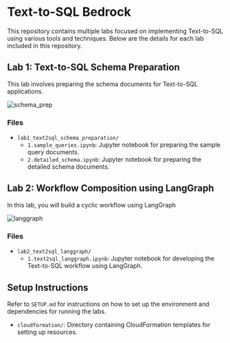 # Text-to-SQL Bedrock

This repository contains multiple labs focused on implementing Text-to-SQL using various tools and techniques. Below are the details for each lab included in this repository.

## Lab 1: Text-to-SQL Schema Preparation

This lab involves preparing the schema documents for Text-to-SQL applications.

![schema_prep](./images/text2sql/schema-prep-1.png)

### Files
- `lab1_text2sql_schema_preparation/`
  - `1.sample_queries.ipynb`: Jupyter notebook for preparing the sample query documents.
  - `2.detailed_schema.ipynb`: Jupyter notebook for preparing the detailed schema documents.

## Lab 2: Workflow Composition using LangGraph

In this lab, you will build a cyclic workflow using LangGraph

![langgraph](./images/text2sql/langgraph.png)

### Files
- `lab2_text2sql_langgraph/`
  - `1.text2sql_langgraph.ipynb`: Jupyter notebook for developing the Text-to-SQL workflow using LangGraph.



## Setup Instructions

Refer to `SETUP.md` for instructions on how to set up the environment and dependencies for running the labs.
- `cloudformation/`: Directory containing CloudFormation templates for setting up resources.

